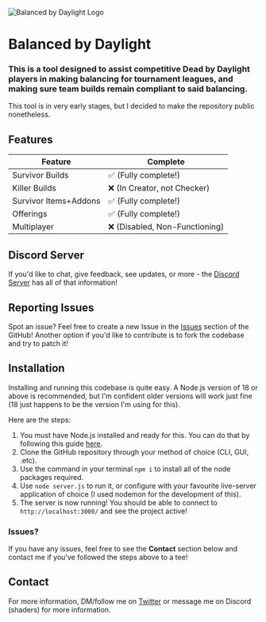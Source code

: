 ![Balanced by Daylight Logo]("public/iconography/Logo-Background.webp")
# Balanced by Daylight
### This is a tool designed to assist competitive Dead by Daylight players in making balancing for tournament leagues, and making sure team builds remain compliant to said balancing.

This tool is in very early stages, but I decided to make the repository public nonetheless.

## Features

| Feature | Complete |
| -------- | -------- |
| Survivor Builds | ✅ (Fully complete!)|
| Killer Builds | ❌ (In Creator, not Checker) |
| Survivor Items+Addons | ✅ (Fully complete!) |
| Offerings | ✅ (Fully complete!) |
| Multiplayer | ❌ (Disabled, Non-Functioning) |

## Discord Server

If you'd like to chat, give feedback, see updates, or more - the [Discord Server](https://discord.gg/E6zfpwvCce) has all of that information!

## Reporting Issues

Spot an issue? Feel free to create a new Issue in the [Issues](https://github.com/kylestarrtech/DBD-Balance-Checker/issues) section of the GitHub! Another option if you'd like to contribute is to fork the codebase and try to patch it!

## Installation

Installing and running this codebase is quite easy. A Node.js version of 18 or above is recommended, but I'm confident older versions will work just fine (18 just happens to be the version I'm using for this).

Here are the steps:
1. You must have Node.js installed and ready for this. You can do that by following this guide [here](https://docs.npmjs.com/downloading-and-installing-node-js-and-npm).
2. Clone the GitHub repository through your method of choice (CLI, GUI, .etc).
3. Use the command in your terminal `npm i` to install all of the node packages required.
4. Use `node server.js` to run it, or configure with your favourite live-server application of choice (I used nodemon for the development of this).
5. The server is now running! You should be able to connect to `http://localhost:3000/` and see the project active!

### Issues?

If you have any issues, feel free to see the **Contact** section below and contact me if you've followed the steps above to a tee!

## Contact
For more information, DM/follow me on [Twitter](https://twitter.com/SHADERSOP) or message me on Discord (shaders) for more information.